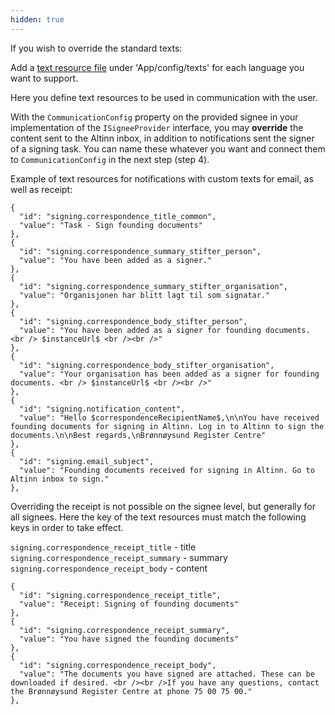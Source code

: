 ```yaml
---
hidden: true
---
```


If you wish to override the standard texts:

Add a [text resource file](/en/altinn-studio/v8/reference/ux/texts/) under 'App/config/texts' for each language you want to support.

Here you define text resources to be used in communication with the user.

With the `CommunicationConfig` property on the provided signee in your implementation of the `ISigneeProvider` interface, 
you may **override** the content sent to the Altinn inbox, in addition to notifications sent the signer of a signing task.
You can name these whatever you want and connect them to `CommunicationConfig` in the next step (step 4).

Example of text resources for notifications with custom texts for email, as well as receipt:

```
{
  "id": "signing.correspondence_title_common",
  "value": "Task - Sign founding documents"
},
{
  "id": "signing.correspondence_summary_stifter_person",
  "value": "You have been added as a signer."
},
{
  "id": "signing.correspondence_summary_stifter_organisation",
  "value": "Organisjonen har blitt lagt til som signatar."
},
{
  "id": "signing.correspondence_body_stifter_person",
  "value": "You have been added as a signer for founding documents. <br /> $instanceUrl$ <br /><br />"
},
{
  "id": "signing.correspondence_body_stifter_organisation",
  "value": "Your organisation has been added as a signer for founding documents. <br /> $instanceUrl$ <br /><br />"
},
{
  "id": "signing.notification_content",
  "value": "Hello $correspondenceRecipientName$,\n\nYou have received founding documents for signing in Altinn. Log in to Altinn to sign the documents.\n\nBest regards,\nBrønnøysund Register Centre"
},
{
  "id": "signing.email_subject",
  "value": "Founding documents received for signing in Altinn. Go to Altinn inbox to sign."
},
```

Overriding the receipt is not possible on the signee level, but generally for all signees. Here the key of the text 
resources must match the following keys in order to take effect.

`signing.correspondence_receipt_title` - title
`signing.correspondence_receipt_summary` - summary
`signing.correspondence_receipt_body` - content

```
{
  "id": "signing.correspondence_receipt_title",
  "value": "Receipt: Signing of founding documents"
},
{
  "id": "signing.correspondence_receipt_summary",
  "value": "You have signed the founding documents"
},
{
  "id": "signing.correspondence_receipt_body",
  "value": "The documents you have signed are attached. These can be downloaded if desired. <br /><br />If you have any questions, contact the Brønnøysund Register Centre at phone 75 00 75 00."
},
```